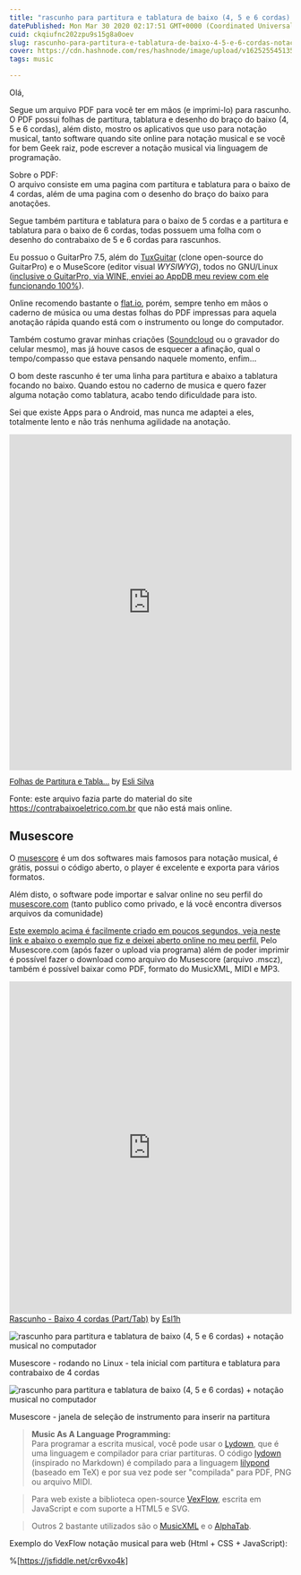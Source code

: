 ```yaml
---
title: "rascunho para partitura e tablatura de baixo (4, 5 e 6 cordas) + notação musical no computador"
datePublished: Mon Mar 30 2020 02:17:51 GMT+0000 (Coordinated Universal Time)
cuid: ckqiufnc202zpu9s15g8a0oev
slug: rascunho-para-partitura-e-tablatura-de-baixo-4-5-e-6-cordas-notacao-musical-no-computador
cover: https://cdn.hashnode.com/res/hashnode/image/upload/v1625255451350/bfkef1q8_.jpeg
tags: music

---
```


Olá,  

Segue um arquivo PDF para você ter em mãos (e imprimi-lo) para rascunho. O PDF possui folhas de partitura, tablatura e desenho do braço do baixo (4, 5 e 6 cordas), além disto, mostro os aplicativos que uso para notação musical, tanto software quando site online para notação musical e se você for bem Geek raiz, pode escrever a notação musical via linguagem de programação.  
  
Sobre o PDF:  
O arquivo consiste em uma pagina com partitura e tablatura para o baixo de 4 cordas, além de uma pagina com o desenho do braço do baixo para anotações.  

Segue também partitura e tablatura para o baixo de 5 cordas e a partitura e tablatura para o baixo de 6 cordas, todas possuem uma folha com o desenho do contrabaixo de 5 e 6 cordas para rascunhos.

Eu possuo o GuitarPro 7.5, além do [TuxGuitar](https://sourceforge.net/projects/tuxguitar/) (clone open-source do GuitarPro) e o MuseScore (editor visual _WYSIWYG_), todos no GNU/Linux ([inclusive o GuitarPro, via WINE, enviei ao AppDB meu review com ele funcionando 100%](https://appdb.winehq.org/objectManager.php?sClass=version&iId=37401&iTestingId=107105)). 

Online recomendo bastante o [flat.io](https://flat.io/esli_silva), porém, sempre tenho em mãos o caderno de música ou uma destas folhas do PDF impressas para aquela anotação rápida quando está com o instrumento ou longe do computador.

Também costumo gravar minhas criações ([Soundcloud](https://soundcloud.com/eslih) ou o gravador do celular mesmo), mas já houve casos de esquecer a afinação, qual o tempo/compasso que estava pensando naquele momento, enfim...

O bom deste rascunho é ter uma linha para partitura e abaixo a tablatura focando no baixo. Quando estou no caderno de musica e quero fazer alguma notação como tablatura, acabo tendo dificuldade para isto.

Sei que existe Apps para o Android, mas nunca me adaptei a eles, totalmente lento e não trás nenhuma agilidade na anotação.


<iframe class="scribd_iframe_embed" title="Folhas de Partitura e Tablatura com braço para contrabaixos" src="https://www.scribd.com/embeds/453610773/content?start_page=1&view_mode=scroll&access_key=key-CTciUhoG0mnXRmM8aj2f" tabindex="0" data-auto-height="true" data-aspect-ratio="0.7068965517241379" scrolling="no" width="100%" height="600" frameborder="0"></iframe><p  style="   margin: 12px auto 6px auto;   font-family: Helvetica,Arial,Sans-serif;   font-style: normal;   font-variant: normal;   font-weight: normal;   font-size: 14px;   line-height: normal;   font-size-adjust: none;   font-stretch: normal;   -x-system-font: none;   display: block;"   ><a title="View Folhas de Partitura e Tablatura com braço para contrabaixos on Scribd" href="https://www.scribd.com/document/453610773/Folhas-de-Partitura-e-Tablatura-com-braco-para-contrabaixos#from_embed"  style="text-decoration: underline;">Folhas de Partitura e Tabla...</a> by <a title="View Esli Silva's profile on Scribd" href="https://www.scribd.com/user/45757535/Esli-Silva#from_embed"  style="text-decoration: underline;">Esli Silva</a></p>

Fonte: este arquivo fazia parte do material do site https://contrabaixoeletrico.com.br que não está mais online.

Musescore
---------

O [musescore](https://musescore.org/pt-br) é um dos softwares mais famosos para notação musical, é grátis, possui o código aberto, o player é excelente e exporta para vários formatos.

Além disto, o software pode importar e salvar online no seu perfil do [musescore.com](https://musescore.com/user/34544852) (tanto publico como privado, e lá você encontra diversos arquivos da comunidade)

[Este exemplo acima é facilmente criado em poucos segundos, veja neste link e abaixo o exemplo que fiz e deixei aberto online no meu perfil.](https://musescore.com/user/34544852/scores/6052215) Pelo Musescore.com (após fazer o upload via programa) além de poder imprimir é possível fazer o download como arquivo do Musescore (arquivo .mscz), também é possível baixar como PDF, formato do MusicXML, MIDI e MP3.

<iframe width="100%" height="594" src="https://musescore.com/user/34544852/scores/6052308/embed" frameborder="0" allowfullscreen allow="autoplay; fullscreen"></iframe>
<span><a href="https://musescore.com/user/34544852/scores/6052308/s/TZsIrZ" target="_blank">Rascunho - Baixo 4 cordas (Part/Tab)</a> by <a href="https://musescore.com/user/34544852">Esl1h</a></span>

![rascunho para partitura e tablatura de baixo (4, 5 e 6 cordas) + notação musical no computador](https://cdn.hashnode.com/res/hashnode/image/upload/v1625019128069/sMI4yFT5A.png)

Musescore - rodando no Linux - tela inicial com partitura e tablatura para contrabaixo de 4 cordas

![rascunho para partitura e tablatura de baixo (4, 5 e 6 cordas) + notação musical no computador](https://cdn.hashnode.com/res/hashnode/image/upload/v1625019130209/2g1bahuKr.png)

Musescore - janela de seleção de instrumento para inserir na partitura

> **Music As A Language Programming:**  
> Para programar a escrita musical, você pode usar o [Lydown](http://ciconia.github.io/lydown/), que é uma linguagem e compilador para criar partituras. O código [lydown](http://ciconia.github.io/lydown/) (inspirado no Markdown) é compilado para a linguagem [lilypond](http://lilypond.org/) (baseado em TeX) e por sua vez pode ser "compilada" para PDF, PNG ou arquivo MIDI.  


> Para web existe a biblioteca open-source [VexFlow](https://www.vexflow.com/), escrita em JavaScript e com suporte a HTML5 e SVG.  


> Outros 2 bastante utilizados são o [MusicXML](https://www.musicxml.com/) e o [AlphaTab](https://www.alphatab.net/).

Exemplo do VexFlow notação musical para web (Html + CSS + JavaScript):

<script async src="//jsfiddle.net/cr6vxo4k/embed/js,html,css,result/dark/"></script>

%[https://jsfiddle.net/cr6vxo4k]